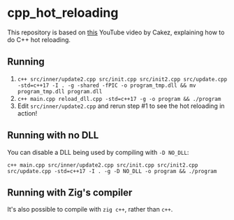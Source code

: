 # cpp_hot_reloading

This repository is based on [this](https://www.youtube.com/watch?v=QAeRxfeFAo0) YouTube video by Cakez, explaining how to do C++ hot reloading.

## Running

1. `c++ src/inner/update2.cpp src/init.cpp src/init2.cpp src/update.cpp -std=c++17 -I . -g -shared -fPIC -o program_tmp.dll && mv program_tmp.dll program.dll`
2. `c++ main.cpp reload_dll.cpp -std=c++17 -g -o program && ./program`
3. Edit `src/inner/update2.cpp` and rerun step #1 to see the hot reloading in action!

## Running with no DLL

You can disable a DLL being used by compiling with `-D NO_DLL`:

`c++ main.cpp src/inner/update2.cpp src/init.cpp src/init2.cpp src/update.cpp -std=c++17 -I . -g -D NO_DLL -o program && ./program`

## Running with Zig's compiler

It's also possible to compile with `zig c++`, rather than `c++`.
